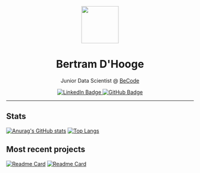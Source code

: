 <div id="header" align="center">
  <img src="https://avatars.githubusercontent.com/u/26063381?s=400&u=7d7e7580a144bdce6525123f8887c6b53510a28a&v=4" width="100"/>
  <h1>Bertram D'Hooge</h1>
  <p>Junior Data Scientist @ <a href="https://becode.org/">BeCode</a></p>
  <div id="badges">
  <a href="https://www.linkedin.com/in/bertramdhooge/">
    <img src="https://img.shields.io/badge/LinkedIn-blue?style=for-the-badge&logo=linkedin&logoColor=white" alt="LinkedIn Badge"/>
  </a>
  <a href="https://github.com/BertramDHooge">
    <img src="https://img.shields.io/badge/GitHub-black?style=for-the-badge&logo=github&logoColor=white" alt="GitHub Badge"/>
  </a>
</div>
<img src="https://komarev.com/ghpvc/?username=BertramDHooge&style=flat-square&color=blue" alt=""/>
</div>

---

## Stats

[![Anurag's GitHub stats](https://github-readme-stats.vercel.app/api?username=BertramDHooge&count_private=true)](https://github.com/anuraghazra/github-readme-stats)
[![Top Langs](https://github-readme-stats.vercel.app/api/top-langs/?username=BertramDHooge&layout=compact)](https://github.com/anuraghazra/github-readme-stats)

## Most recent projects

[![Readme Card](https://github-readme-stats.vercel.app/api/pin/?username=BertramDHooge&repo=challenge-collecting-data)](https://github.com/BertramDHooge/challenge-collecting-data)
[![Readme Card](https://github-readme-stats.vercel.app/api/pin/?username=BertramDHooge&repo=challenge-card-game-becode)](https://github.com/BertramDHooge/challenge-card-game-becode)

<!--

<div align="center">
  <img src="https://media.giphy.com/media/dWesBcTLavkZuG35MI/giphy.gif" width="600" height="300"/>
</div>

[![GitHub Streak](https://github-readme-streak-stats.herokuapp.com?user=BertramDHooge&theme=graywhite&date_format=j%20M%5B%20Y%5D)](https://git.io/streak-stats)


**BertramDHooge/BertramDHooge** is a ✨ _special_ ✨ repository because its `README.md` (this file) appears on your GitHub profile.

Here are some ideas to get you started:

- 🔭 I’m currently working on ...
- 🌱 I’m currently learning ...
- 👯 I’m looking to collaborate on ...
- 🤔 I’m looking for help with ...
- 💬 Ask me about ...
- 📫 How to reach me: ...
- 😄 Pronouns: ...
- ⚡ Fun fact: ...
-->
